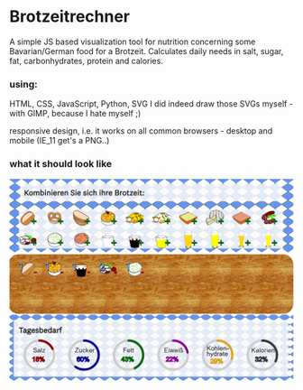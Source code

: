 # Brotzeitrechner
A simple JS based visualization tool for nutrition concerning some Bavarian/German food for a Brotzeit. Calculates daily needs in salt, sugar, fat, carbonhydrates, protein and calories.

### using:
HTML, CSS, JavaScript, Python, SVG
I did indeed draw those SVGs myself - with GIMP, because I hate myself ;) 

responsive design, i.e. it works on all common browsers - desktop and mobile (IE_11 get's a PNG..)

### what it should look like
![alt text](https://github.com/anneKoethke/Brotzeitrechner/blob/master/res/img/IE_default.png)
